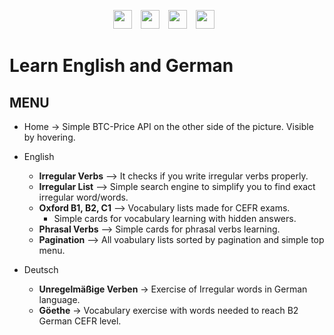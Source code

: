 <p align="center">
<img  width="30px" alt="" style="padding-right:10px;" src="https://cdn.jsdelivr.net/gh/devicons/devicon/icons/typescript/typescript-original.svg" />
<img width="30px" alt="" style="padding-right:10px;" src="https://cdn.jsdelivr.net/gh/devicons/devicon/icons/nextjs/nextjs-original.svg" /> 
<img  width="30px" alt="" style="padding-right:10px;" src="https://cdn.jsdelivr.net/gh/devicons/devicon/icons/tailwindcss/tailwindcss-plain.svg" />  
<img width="30px" alt="" style="padding-right:10px;" src="https://cdn.jsdelivr.net/gh/devicons/devicon/icons/react/react-original.svg" /> 
</p>    

# Learn English and German

 
## MENU 
 - Home -> Simple BTC-Price API on the other side of the picture. Visible by hovering.
 - English
 	- **Irregular Verbs** --> It checks if you write irregular verbs properly.
 	- **Irregular List** --> Simple search engine to simplify you to find exact irregular word/words.
	- **Oxford B1, B2, C1** --> Vocabulary lists made for CEFR exams. 
		- Simple cards for vocabulary learning with hidden answers.
	-  **Phrasal Verbs** --> Simple cards for phrasal verbs learning. 
	- **Pagination** --> All voabulary lists sorted by pagination and simple top menu.

 - Deutsch 
	- **Unregelmäßige Verben** -> Exercise of Irregular words in German language.
	-  **Göethe** -> Vocabulary exercise with words needed to reach B2 German CEFR level.
 
 
